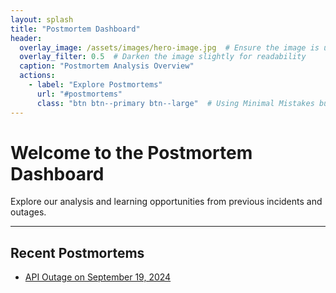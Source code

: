 ```yaml
---
layout: splash
title: "Postmortem Dashboard"
header:
  overlay_image: /assets/images/hero-image.jpg  # Ensure the image is uploaded here
  overlay_filter: 0.5  # Darken the image slightly for readability
  caption: "Postmortem Analysis Overview"
  actions:
    - label: "Explore Postmortems"
      url: "#postmortems"
      class: "btn btn--primary btn--large"  # Using Minimal Mistakes button styling
---
```


# Welcome to the Postmortem Dashboard

Explore our analysis and learning opportunities from previous incidents and outages.

<hr>

<!-- Postmortems Section -->
<div id="postmortems">
  <h2>Recent Postmortems</h2>
  <ul>
    <li>
      <a href="./_posts/2024-09-19-consolve_postmortem.md">API Outage on September 19, 2024</a>
    </li>
    <!-- Add more postmortem links here as you publish them -->
  </ul>
</div>
